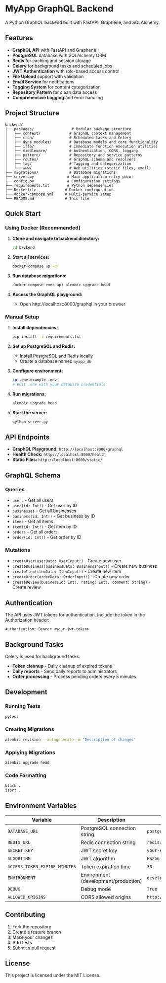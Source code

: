 # MyApp GraphQL Backend

A Python GraphQL backend built with FastAPI, Graphene, and SQLAlchemy.

## Features

- **GraphQL API** with FastAPI and Graphene
- **PostgreSQL** database with SQLAlchemy ORM
- **Redis** for caching and session storage
- **Celery** for background tasks and scheduled jobs
- **JWT Authentication** with role-based access control
- **File Upload** support with validation
- **Email Service** for notifications
- **Tagging System** for content categorization
- **Repository Pattern** for clean data access
- **Comprehensive Logging** and error handling

## Project Structure

```
backend/
├── packages/                 # Modular package structure
│   ├── context/             # GraphQL context management
│   ├── cron/                # Scheduled tasks and Celery
│   ├── dyna_modules/        # Database models and core functionality
│   ├── iffe/                # Immediate function execution utilities
│   ├── middleware/          # Authentication, CORS, logging
│   ├── pattern/             # Repository and service patterns
│   ├── routes/              # GraphQL schema and resolvers
│   ├── tag/                 # Tagging and categorization
│   └── www/                 # Web utilities (static files, email)
├── migrations/              # Database migrations
├── server.py               # Main application entry point
├── config.py               # Configuration settings
├── requirements.txt        # Python dependencies
├── Dockerfile             # Docker configuration
├── docker-compose.yml     # Multi-service setup
└── README.md              # This file
```

## Quick Start

### Using Docker (Recommended)

1. **Clone and navigate to backend directory:**
   ```bash
   cd backend
   ```

2. **Start all services:**
   ```bash
   docker-compose up -d
   ```

3. **Run database migrations:**
   ```bash
   docker-compose exec api alembic upgrade head
   ```

4. **Access the GraphQL playground:**
   - Open http://localhost:8000/graphql in your browser

### Manual Setup

1. **Install dependencies:**
   ```bash
   pip install -r requirements.txt
   ```

2. **Set up PostgreSQL and Redis:**
   - Install PostgreSQL and Redis locally
   - Create a database named `myapp_db`

3. **Configure environment:**
   ```bash
   cp .env.example .env
   # Edit .env with your database credentials
   ```

4. **Run migrations:**
   ```bash
   alembic upgrade head
   ```

5. **Start the server:**
   ```bash
   python server.py
   ```

## API Endpoints

- **GraphQL Playground:** `http://localhost:8000/graphql`
- **Health Check:** `http://localhost:8000/health`
- **Static Files:** `http://localhost:8000/static/`

## GraphQL Schema

### Queries
- `users` - Get all users
- `user(id: Int!)` - Get user by ID
- `businesses` - Get all businesses
- `business(id: Int!)` - Get business by ID
- `items` - Get all items
- `item(id: Int!)` - Get item by ID
- `orders` - Get all orders
- `order(id: Int!)` - Get order by ID

### Mutations
- `createUser(userData: UserInput!)` - Create new user
- `createBusiness(businessData: BusinessInput!)` - Create new business
- `createItem(itemData: ItemInput!)` - Create new item
- `createOrder(orderData: OrderInput!)` - Create new order
- `createReview(businessId: Int!, rating: Int!, comment: String)` - Create review

## Authentication

The API uses JWT tokens for authentication. Include the token in the Authorization header:

```
Authorization: Bearer <your-jwt-token>
```

## Background Tasks

Celery is used for background tasks:
- **Token cleanup** - Daily cleanup of expired tokens
- **Daily reports** - Send daily reports to administrators
- **Order processing** - Process pending orders every 5 minutes

## Development

### Running Tests
```bash
pytest
```

### Creating Migrations
```bash
alembic revision --autogenerate -m "Description of changes"
```

### Applying Migrations
```bash
alembic upgrade head
```

### Code Formatting
```bash
black .
isort .
```

## Environment Variables

| Variable | Description | Default |
|----------|-------------|---------|
| `DATABASE_URL` | PostgreSQL connection string | `postgresql://user:password@localhost:5432/myapp_db` |
| `REDIS_URL` | Redis connection string | `redis://localhost:6379/0` |
| `SECRET_KEY` | JWT secret key | `your-secret-key-here` |
| `ALGORITHM` | JWT algorithm | `HS256` |
| `ACCESS_TOKEN_EXPIRE_MINUTES` | Token expiration time | `30` |
| `ENVIRONMENT` | Environment (development/production) | `development` |
| `DEBUG` | Debug mode | `True` |
| `ALLOWED_ORIGINS` | CORS allowed origins | `http://localhost:3000,http://localhost:5173` |

## Contributing

1. Fork the repository
2. Create a feature branch
3. Make your changes
4. Add tests
5. Submit a pull request

## License

This project is licensed under the MIT License.
